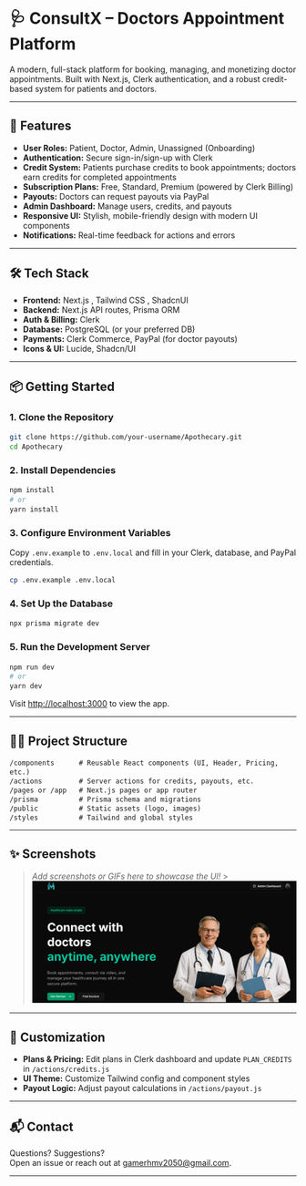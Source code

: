 # 🩺 ConsultX – Doctors Appointment Platform

A modern, full-stack platform for booking, managing, and monetizing doctor appointments. Built with Next.js, Clerk authentication, and a robust credit-based system for patients and doctors.

---

## 🚀 Features

- **User Roles:** Patient, Doctor, Admin, Unassigned (Onboarding)
- **Authentication:** Secure sign-in/sign-up with Clerk
- **Credit System:** Patients purchase credits to book appointments; doctors earn credits for completed appointments
- **Subscription Plans:** Free, Standard, Premium (powered by Clerk Billing)
- **Payouts:** Doctors can request payouts via PayPal
- **Admin Dashboard:** Manage users, credits, and payouts
- **Responsive UI:** Stylish, mobile-friendly design with modern UI components
- **Notifications:** Real-time feedback for actions and errors

---

## 🛠️ Tech Stack

- **Frontend:** Next.js , Tailwind CSS , ShadcnUI
- **Backend:** Next.js API routes, Prisma ORM
- **Auth & Billing:** Clerk
- **Database:** PostgreSQL (or your preferred DB)
- **Payments:** Clerk Commerce, PayPal (for doctor payouts)
- **Icons & UI:** Lucide, Shadcn/UI

---

## 📦 Getting Started

### 1. Clone the Repository

```bash
git clone https://github.com/your-username/Apothecary.git
cd Apothecary
```

### 2. Install Dependencies

```bash
npm install
# or
yarn install
```

### 3. Configure Environment Variables

Copy `.env.example` to `.env.local` and fill in your Clerk, database, and PayPal credentials.

```bash
cp .env.example .env.local
```

### 4. Set Up the Database

```bash
npx prisma migrate dev
```

### 5. Run the Development Server

```bash
npm run dev
# or
yarn dev
```

Visit [http://localhost:3000](http://localhost:3000) to view the app.

---

## 🧑‍💻 Project Structure

```
/components      # Reusable React components (UI, Header, Pricing, etc.)
/actions         # Server actions for credits, payouts, etc.
/pages or /app   # Next.js pages or app router
/prisma          # Prisma schema and migrations
/public          # Static assets (logo, images)
/styles          # Tailwind and global styles
```

---

## ✨ Screenshots

> _Add screenshots or GIFs here to showcase the UI!_ > ![Home Page](/public/ss1.jpeg)

---

## 📝 Customization

- **Plans & Pricing:** Edit plans in Clerk dashboard and update `PLAN_CREDITS` in `/actions/credits.js`
- **UI Theme:** Customize Tailwind config and component styles
- **Payout Logic:** Adjust payout calculations in `/actions/payout.js`

---

## 📬 Contact

Questions? Suggestions?  
Open an issue or reach out at [gamerhmv2050@gmail.com](mailto:gamerhmv2050@gmail.com).

---
